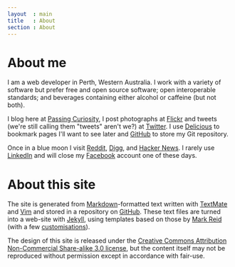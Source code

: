 ```yaml
---
layout  : main
title   : About
section : About
---
```


About me
========

I am a web developer in Perth, Western Australia. I work with a variety of
software but prefer free and open source software; open interoperable
standards; and beverages containing either alcohol or caffeine (but not both).

I blog here at [Passing Curiosity][pc], I post photographs at [Flickr][fl] and
tweets (we're still calling them "tweets" aren't we?) at [Twitter][tw]. I use
[Delicious][dl] to bookmark pages I'll want to see later and [GitHub][gh] to
store my Git repository.

Once in a blue moon I visit [Reddit][rd], [Digg][di], and [Hacker News][hn]. I
rarely use [LinkedIn][li] and will close my [Facebook][fb] account one of
these days.

[di]: http://digg.com/users/thsutton
[dl]: http://delicious.com/thsutton
[fb]: http://www.facebook.com/profile.php?id=204400037&ref=name
[fl]: http://www.flickr.com/photos/thsutton/
[gh]: http://github.com/thsutton/
[hn]: http://news.ycombinator.com/user?id=thsutton
[li]: http://www.linkedin.com/pub/thomas-sutton/6/172/769
[pc]: http://passingcuriosity.com/
[rd]: http://www.reddit.com/user/thsutton
[tw]: http://twitter.com/thsutton/


About this site
===============

The site is generated from [Markdown][md]-formatted text written with
[TextMate][tm] and [Vim][vim] and stored in a repository on [GitHub][pcr].
These text files are turned into a web-site with [Jekyll][jk], using templates
based on those by [Mark Reid][mr] (with a few [customisations][cust]).

The design of this site is released under the [Creative Commons Attribution
Non-Commercial Share-alike 3.0 license][cc], but the content itself may not be
reproduced without permission except in accordance with fair-use.

[cc]: http://creativecommons.org/licenses/by-nc-sa/3.0/
[md]: http://daringfireball.net/projects/markdown/
[pcr]: http://github.com/thsutton/passingcuriosity.com
[tm]: http://macromates.com/
[vim]: http://www.vim.org/
[jk]: http://jekyllrb.com/
[mr]: http://mark.reid.name/
[cust]: /2010/progress-with-jekyll/